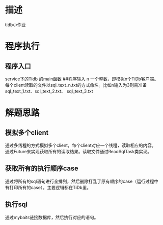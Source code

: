 # 描述
tidb小作业
# 程序执行
## 程序入口
  service下的Tidb 的main函数
##程序输入
n 一个整数，即模拟n个TiDb客户端。每个client读取的文件以sql_text_n.txt的方式命名。比如n输入为3则需准备sql_text_1.txt、sql_text_2.txt、
sql_text_3.txt
# 解题思路
## 模拟多个client
  通过多线程的方式模拟多个client，每个client对应一个线程，读取相应的内容。通过Future来实现获取所有的读取结果。读取文件通过ReadSqlTask类实现。
## 获取所有的执行顺序case
  通过将所有的sql语句进行全排列，然后删除打乱了原有顺序的case（运行过程中有打印所有的case）。主要逻辑都在TiDb里。
  
## 执行sql
  通过mybaits链接数据库，然后执行对应的语句。
  
